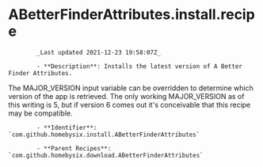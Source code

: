 # ABetterFinderAttributes.install.recipe

            _Last updated 2021-12-23 19:58:07Z_

            - **Description**: Installs the latest version of A Better Finder Attributes.

The MAJOR_VERSION input variable can be overridden to determine which version of the app is retrieved. The only working MAJOR_VERSION as of this writing is 5, but if version 6 comes out it's conceivable that this recipe may be compatible.

            - **Identifier**: `com.github.homebysix.install.ABetterFinderAttributes`

            - **Parent Recipes**: `com.github.homebysix.download.ABetterFinderAttributes`